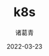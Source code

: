 ---
date: 2022-03-23
description: "Kubernetes!"
image: "images/kuber.jpg"
title: "k8s"
author: 诸葛青
authorEmoji: 😃
pinned: false
tags:
- 
series:
- k8s
---